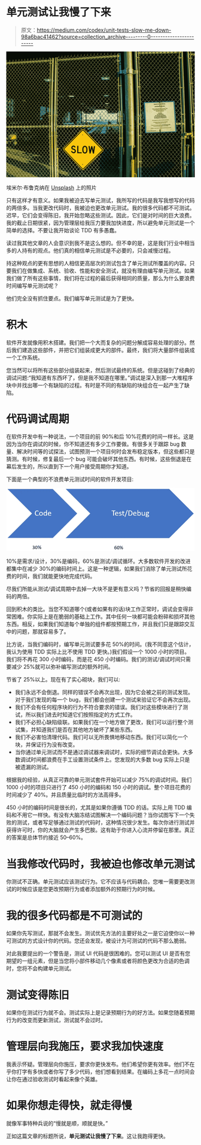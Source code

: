 # 单元测试让我慢了下来

> 原文：<https://medium.com/codex/unit-tests-slow-me-down-98a6bac41462?source=collection_archive---------0----------------------->

![](img/9dea33cc98c41edc210305af3fd86b66.png)

埃米尔·布鲁克纳在 [Unsplash](https://unsplash.com?utm_source=medium&utm_medium=referral) 上的照片

只有这样才有意义。如果我被迫去写单元测试，我所写的代码是我写我想写的代码的两倍多。当我更改代码时，我被迫也更改单元测试。我的很多代码都不可测试。迟早，它们会变得陈旧，我开始忽略这些测试。因此，它们是对时间的巨大浪费。我的截止日期很紧，因为管理层给我压力要我加快进度，所以避免单元测试是一个简单的选择。不要让我开始谈论 TDD 有多愚蠢。

读过我其他文章的人会意识到我不是这么想的。但不幸的是，这是我们行业中相当多的人持有的观点。他们真的相信单元测试是不必要的，只会减慢过程。

持这种观点的更有思想的人相信更高层次的测试包含了单元测试所覆盖的内容。只要我们在做集成、系统、验收、性能和安全测试，就没有理由编写单元测试。如果我们做了所有这些事情，我们将在过程的最后获得相同的质量，那么为什么要浪费时间编写单元测试呢？

他们完全没有抓住要点。我们编写单元测试是为了更快。

# 积木

软件开发就像用积木搭建。我们把一个大而复杂的问题分解成容易处理的部分。然后我们建造这些部件，并把它们组装成更大的部件。最终，我们将大量部件组装成一个工作系统。

您当然可以将所有这些部分组装起来，然后测试最终的系统。但是这碰到了经典的调试问题:“我知道有东西坏了，但是我不知道在哪里。”调试是深入到那一大堆程序块中并找出哪一个有缺陷的过程。有时是不同的有缺陷的块组合在一起产生了缺陷。

# 代码调试周期

在软件开发中有一种说法，一个项目的前 90%和后 10%花费的时间一样长。这是因为当你在调试的时候，你不知道还有多少工作要做。有很多关于跟踪 bug 数量、解决时间等的试探法，试图预测一个项目何时会发布稳定版本，但这些都只是猜测。有时候，修复最后一个 bug 可能会破坏其他东西。有时候，这些倒退是在幕后发生的，所以直到下一个用户接受周期你才知道。

下面是一个典型的不浪费单元测试时间的软件开发项目:

![](img/a4b11554fbaada6ef8c2fc88233aa5f8.png)

10%是需求/设计，30%是编码，60%是测试/调试循环。大多数软件开发的改进都集中在减少 30%的编码时间上。这是一种逻辑，如果我们消除了单元测试所花费的时间，我们就能更快地完成代码。

尽我们所能从测试/调试周期中去掉一大块不是更有意义吗？节省的回报是稍快编码的两倍。

回到积木的类比。当您不知道哪个(或者如果有的话)块工作正常时，调试会变得非常困难。你实际上是在脆弱的基础上工作。其中任何一块都可能会粉碎和损坏其他东西。相反，如果我们知道每个单独的组件都按预期工作，并且我们只是跟踪交互中的问题，那就容易多了。

比方说，当我们编码时，编写单元测试要多花 50%的时间。(我不同意这个估计，我认为使用 TDD 实际上比不使用 TDD 更快。)我们假设一个 1000 小时的项目。我们将不再花 300 小时编码，而是花 450 小时编码。我们的测试/调试时间只需要减少 25%就可以弥补编写测试的额外时间。

节省了 25%以上。现在有了实心砌块，我们可以:

*   我们永远不会倒退。同样的错误不会再次出现，因为它会被之前的测试发现。对于我们发现的每一个 bug，我们都会创建一个测试来验证它不会再次出现。
*   我们不会有任何程序块的行为不符合要求的错误。我们对这些模块进行了测试，所以我们进去时知道它们按照指定的方式工作。
*   我们不必担心缺陷级联。如果我们在一个地方做了更改，我们可以运行整个测试集，并知道我们是否在其他地方破坏了某些东西。
*   我们不必害怕清理代码。我们可以无所畏惧地移动东西。我们可以简化一个块，并保证行为没有改变。
*   当你通过单元测试而不是通过调试器来调试时，实际的细节调试会更快。大多数调试时间都浪费在手工设置测试条件上。您发现的大多数 bug 实际上只是被遗漏的测试。

根据我的经验，从真正可靠的单元测试套件开始可以减少 75%的调试时间。我们 1000 小时的项目只进行了 450 小时的编码和 150 小时的调试。整个项目花费的时间减少了 40%。并且质量比临时的方法高得多。

450 小时的编码时间是很长的，尤其是如果你遵循 TDD 的话。实际上用 TDD 编码和不用它一样快。有没有大脑冻结试图解决一个编码问题？当你试图写下一个失败的测试，或者写足够通过测试的代码时，这种情况很少发生。每次你进行测试并获得许可时，你的大脑就会产生多巴胺。这有助于你进入心流并停留在那里。真正的答案是总体节约接近 50–60%。

# 当我修改代码时，我被迫也修改单元测试

你测试不正确。单元测试应该测试行为。它不应该与代码耦合。您唯一需要更改测试的时候应该是您更改预期行为或者添加额外的预期行为的时候。

# 我的很多代码都是不可测试的

如果你先写测试，那就不会发生。测试优先方法的主要好处之一是它迫使你以一种可测试的方式设计你的代码。您还会发现，被设计为可测试的代码不那么脆弱。

对此我要提出的一个警告是，测试 UI 代码是很困难的。您可以测试 UI 是否有您期望的一组元素，但是当您将小部件移动几个像素或者将颜色更改为合适的色调时，您将不会构建单元测试。

# 测试变得陈旧

如果你在测试行为就不会。测试实际上是记录预期行为的好方法。如果您随着预期行为的改变而更新测试，测试就不会过时。

# 管理层向我施压，要求我加快速度

我表示怀疑。管理层向你施压，要求你更快发布。他们希望你更有效率。他们不在乎你打字有多快或者你写了多少代码，他们想看到结果。在编码上多花一点时间会让你在通过验收测试时看起来像个英雄。

# 如果你想走得快，就走得慢

就像军事特种兵说的“慢就是顺，顺就是快。”

正如这篇文章的标题所说，**单元测试让我慢了下来**。这让我跑得更快。